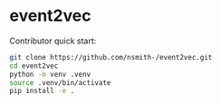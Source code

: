# event2vec

Contributor quick start:

```sh
git clone https://github.com/nsmith-/event2vec.git
cd event2vec
python -m venv .venv
source .venv/bin/activate
pip install -e .
```